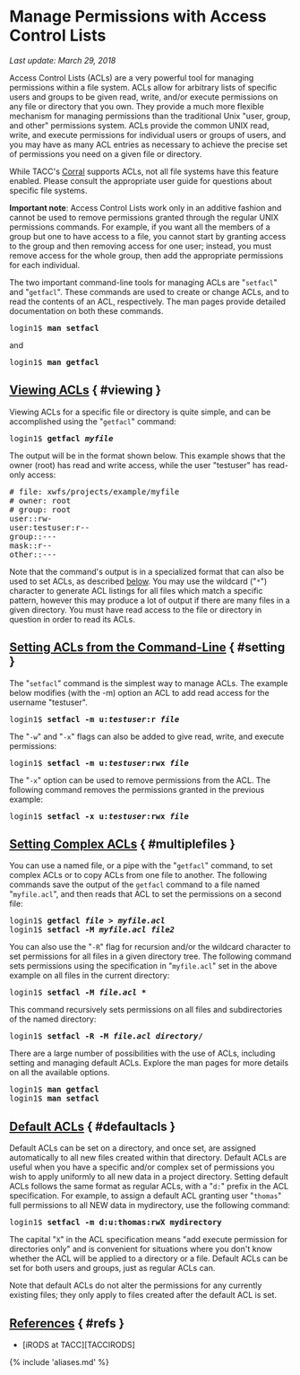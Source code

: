 # Manage Permissions with Access Control Lists
*Last update: March 29, 2018* 

Access Control Lists (ACLs) are a very powerful tool for managing permissions within a file system. ACLs allow for arbitrary lists of specific users and groups to be given read, write, and/or execute permissions on any file or directory that you own. They provide a much more flexible mechanism for managing permissions than the traditional Unix "user, group, and other" permissions system.  ACLs provide the common UNIX read, write, and execute permissions for individual users or groups of users, and you may have as many ACL entries as necessary to achieve the precise set of permissions you need on a given file or directory. 

<p class="portlet-msg-info">While TACC's <a href="../../hpcugs/corral/corral">Corral</a> supports ACLs, not all file systems have this feature enabled. Please consult the appropriate user guide for questions about specific file systems.</p>

**Important note**: Access Control Lists work only in an additive fashion and cannot be used to remove permissions granted through the regular UNIX permissions commands. For example, if you want all the members of a group but one to have access to a file, you cannot start by granting access to the group and then removing access for one user; instead, you must remove access for the whole group, then add the appropriate permissions for each individual. 

The two important command-line tools for managing ACLs are "`setfacl`" and "`getfacl`". These commands are used to create or change ACLs, and to read the contents of an ACL, respectively. The man pages provide detailed documentation on both these commands. 

<pre class="cmd-line">login1$ <b>man setfacl</b></pre>

and

<pre class="cmd-line">login1$ <b>man getfacl</b></pre>

## [Viewing ACLs](#viewing) { #viewing }

Viewing ACLs for a specific file or directory is quite simple, and can be accomplished using the "`getfacl`" command:

<pre class="cmd-line">login1$ <b>getfacl <i>myfile</i></b></pre>

The output will be in the format shown below.  This example shows that the owner (root) has read and write access, while the user "testuser" has read-only access:

<pre># file: xwfs/projects/example/myfile
&#35; owner: root
&#35; group: root
user::rw-
user:testuser:r--
group::---
mask::r--
other::---</pre>

Note that the command's output is in a specialized format that can also be used to set ACLs, as described [below](#multiplefiles).  You may use the wildcard ("`*`") character to generate ACL listings for all files which match a specific pattern, however this may produce a lot of output if there are many files in a given directory. You must have read access to the file or directory in question in order to read its ACLs.

## [Setting ACLs from the Command-Line](#setting) { #setting }

The "`setfacl`" command is the simplest way to manage ACLs. The example below modifies (with the -m) option an ACL to add read access for the username "testuser". 

<pre class="cmd-line">login1$ <b>setfacl -m u:<i>testuser</i>:r <i>file</i></b></pre>

The "`-w`" and "`-x`" flags can also be added to give read, write, and execute permissions:

<pre class="cmd-line">login1$ <b>setfacl -m u:<i>testuser</i>:rwx <i>file</i></b></pre>

The "`-x`" option can be used to remove permissions from the ACL. The following command removes the permissions granted in the previous example:

<pre class="cmd-line">login1$ <b>setfacl -x u:<i>testuser</i>:rwx <i>file</i></b></pre>


## [Setting Complex ACLs](#multiplefiles) { #multiplefiles }

You can use a named file, or a pipe with the "`getfacl`" command, to set complex ACLs or to copy ACLs from one file to another. The following commands save the output of the `getfacl` command to a file named "`myfile.acl`", and then reads that ACL to set the permissions on a second file:

<pre class="cmd-line">
login1$ <b>getfacl <i>file</i> > <i>myfile.acl</i></b>
login1$ <b>setfacl -M <i>myfile.acl</i> <i>file2</i></b></pre>

You can also use the "`-R`" flag for recursion and/or the wildcard character to set permissions for all files in a given directory tree.  The following command sets permissions using the specification in "`myfile.acl`" set in the above example on all files in the current directory:

<pre class="cmd-line">login1$ <b>setfacl -M <i>file.acl</i> *</b></pre>

This command  recursively sets permissions on all files and subdirectories of the named directory:

<pre class="cmd-line">login1$ <b>setfacl -R -M <i>file.acl</i> <i>directory</i>/</b></pre>

There are a large number of possibilities with the use of ACLs, including setting and managing default ACLs. Explore the man pages for more details on all the available options.

<pre class="cmd-line">
login1$ <b>man getfacl</b>
login1$ <b>man setfacl</b></pre>

## [Default ACLs](#defaultacls) { #defaultacls }

Default ACLs can be set on a directory, and once set, are assigned automatically to all new files created within that directory. Default ACLs are useful when you have a specific and/or complex set of permissions you wish to apply uniformly to all new data in a project directory. Setting default ACLs follows the same format as regular ACLs, with a "`d:`" prefix in the ACL specification. For example, to assign a default ACL granting user "`thomas`" full permissions to all NEW data in mydirectory, use the following command:

<pre class="cmd-line">login1$ <b>setfacl -m d:u:thomas:rwX mydirectory</b></pre>

The capital "`X`" in the ACL specification means "add execute permission for directories only" and is convenient for situations where you don't know whether the ACL will be applied to a directory or a file. Default ACLs can be set for both users and groups, just as regular ACLs can.

Note that default ACLs do not alter the permissions for any currently existing files; they only apply to files created after the default ACL is set.


## [References](#refs) { #refs }

* [iRODS at TACC][TACCIRODS]

{% include 'aliases.md' %}
